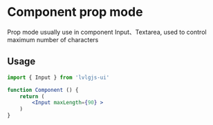 # Component prop mode

Prop mode usually use in component Input、Textarea, used to control maximum number of characters

## Usage
```jsx
import { Input } from 'lvlgjs-ui'

function Component () {
    return (
        <Input maxLength={90} >
    )
}

```
